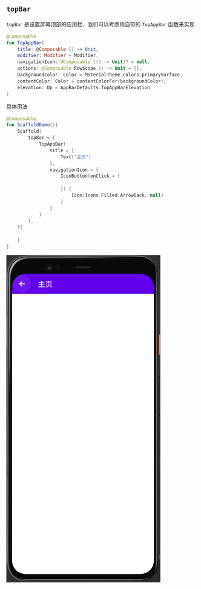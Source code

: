 ## `topBar`

`topBar` 是设置屏幕顶部的应用栏，我们可以考虑用自带的 `TopAppBar` 函数来实现

``` kotlin
@Composable
fun TopAppBar(
    title: @Composable () -> Unit,
    modifier: Modifier = Modifier,
    navigationIcon: @Composable (() -> Unit)? = null,
    actions: @Composable RowScope.() -> Unit = {},
    backgroundColor: Color = MaterialTheme.colors.primarySurface,
    contentColor: Color = contentColorFor(backgroundColor),
    elevation: Dp = AppBarDefaults.TopAppBarElevation
)
```

具体用法

``` kotlin
@Composable
fun ScaffoldDemo(){
    Scaffold(
        topBar = {
            TopAppBar(
                title = {
                    Text("主页")
                },
                navigationIcon = {
                    IconButton(onClick = {

                    }) {
                        Icon(Icons.Filled.ArrowBack, null)
                    }
                }
            )
        },
    ){

    }
}
```

![](../../assets/layout/scaffold/topbar/demo.png)
